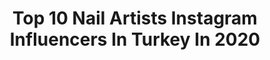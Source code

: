 ---
title: Top 10 Nail Artists Instagram Influencers In Turkey In 2020
description: >-
  Find top nail artists Instagram influencers in Turkey in 2020. Most popular hashtags: #makeup #nailartist #blogger #lipstick.
platform: Instagram
profiles:
  - username: "benimelim"
    fullname: >-
      𝓩𝓮𝔂𝓷𝓮𝓹  𝓑𝓮𝓽𝓾𝓵  𝓒𝓮𝓵𝓲𝓴𝓮𝓵
    location: "Turkey"
    followers: 77180
    engagement: 129
    commentsToLikes: 0.153861
    id: ck0uac52cbuqu0i19xv3umcbh
    verified: false
    hashtags: "#artwork, #lights, #tonsurton, #declutter"
  - username: "kupikoo"
    fullname: >-
      Kupiko 🍉
    location: "Turkey"
    followers: 6363
    engagement: 682
    commentsToLikes: 0.094882
    id: ckapackauvk2o0i78leftjamc
    verified: false
    hashtags: "#narsissist, #nailblogger, #kikomilanoturkey, #maybeline"
  - username: "ciciliojeli"
    fullname: >-
      Şevval Gözütok
    location: "Turkey"
    followers: 10615
    engagement: 471
    commentsToLikes: 0.063347
    id: ckap7kj85kgr70i78hhu19g95
    verified: false
    hashtags: "#farmasi, #pinknude, #hairstyling, #instablog"
  - username: "ojeseli"
    fullname: >-
      Selin 💋
    location: "Turkey"
    followers: 61007
    engagement: 382
    commentsToLikes: 0.029292
    id: ck136ptja7o4t0i19qfyjfvj9
    verified: false
    hashtags: "#snap, #shine, #makeup, #makeupartist"
  - username: "blog.bybuse"
    fullname: >-
      Buse 🌟
    location: "Turkey"
    followers: 5638
    engagement: 2822
    commentsToLikes: 0.025842
    id: ck8tdeu4132vi0j78dhbla00c
    verified: false
    hashtags: "#nailtech, #garnierturkiye, #blogger, #nailsnailsnails"
  - username: "tirnakbutik"
    fullname: >-
      Proteztırnak
    location: "Turkey"
    followers: 76273
    engagement: 45
    commentsToLikes: 0.024409
    id: ck139fnvjl2da0i19n1288ynu
    verified: false
    hashtags: "#nailartistanbul, #lashextensions, #kirpikbak, #tirnakbutik"
  - username: "kursatacar_"
    fullname: >-
      Cappadocia Photographer
    location: "Turkey"
    followers: 10950
    engagement: 1067
    commentsToLikes: 0.000982
    id: ck5zp3j20rx2z0i14zt785ycr
    verified: false
    hashtags: "#instatravel, #party, #travellife, #happiness"
  - username: "blogging2girl"
    fullname: >-
      Gökçe's Wonderland
    location: "Turkey"
    followers: 13529
    engagement: 728
    commentsToLikes: 0.066030
    id: ck14gp0da6bq50i19vqwr2h1l
    verified: false
    hashtags: "#glowcherie, #mottomottomemes, #bookgram, #mondaymood"
  - username: "parvanapashali"
    fullname: >-
      SULHPLAZA4cu Mertebe 403 Otaq
    location: "Turkey"
    followers: 28855
    engagement: 239
    commentsToLikes: 0.045065
    id: ck55mppp64haa0i11v0z73069
    verified: false
    hashtags: "#evdeqal, #stayathomechallenge, #bezenduzenevdeqal, #evdekal"
  - username: "najmmohammadi"
    fullname: >-
      Najm Mohammadi
    location: "Turkey"
    followers: 10124
    engagement: 1577
    commentsToLikes: 0.056373
    id: ck5c8dp0m99fe0i11etkdgpg0
    verified: false
    hashtags: "#edgymemes, #angel, #birthday, #jalal"
---